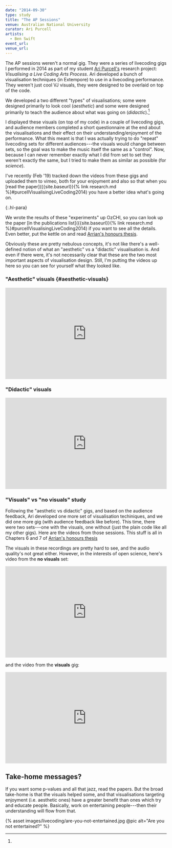 ```yaml
---
date: "2014-09-30"
type: study
title: "The AP Sessions"
venue: Australian National University
curator: Ari Purcell
artists:
  - Ben Swift
event_url:
venue_url:
---
```


The AP sessions weren't a normal gig. They were a series of livecoding gigs I
performed in 2014 as part of my student [Ari
Purcell's](http://arrianpurcell.com) research project: _Visualising a Live
Coding Arts Process_. Ari developed a bunch of visualisation techniques (in
Extempore) to use in a livecoding performance. They weren't just cool VJ
visuals, they were designed to be overlaid on top of the code.

We developed a two different "types" of visualisations; some were designed
primarily to look cool (_aesthetic_) and some were designed primarily to teach
the audience about what was going on (_didactic_).[^interpretation]

I displayed these visuals (on top of my code) in a couple of livecoding gigs,
and audience members completed a short questionnaire at the end about the
visualisations and their effect on their understanding/enjoyment of the
performance. What this meant is that I was actually trying to do "repeat"
livecoding sets for different audiences---the visuals would change between sets,
so the goal was to make the music itself the same as a "control". Now, because I
can never remember exactly what I did from set to set they weren't exactly the
same, but I tried to make them as similar as possible (for _science_).

I've recently (Feb '19) tracked down the videos from these gigs and uploaded
them to vimeo, both for your enjoyment and also so that when you [read the
paper]({{site.baseurl}}{% link research.md %}#purcellVisualisingLiveCoding2014)
you have a better idea what's going on.

{:.hl-para}

We wrote the results of these "experiments" up OzCHI, so you can look up the
paper [in the publications list]({{site.baseurl}}{% link research.md
%}#purcellVisualisingLiveCoding2014) if you want to see all the details. Even
better, put the kettle on and read [Arrian's honours
thesis](https://github.com/arrian/research-project/blob/master/thesis/thesis.pdf).

[^interpretation]:
  Obviously these are pretty nebulous concepts, it's not like there's a
  well-defined notion of what an "aesthetic" vs a "didactic" visualisation is.
  And even if there were, it's not necessarily clear that these are the two
  most important aspects of visualisation design. Still, I'm putting the
  videos up here so you can see for yourself what they looked like.

### "Aesthetic" visuals {#aesthetic-visuals}

<div style="padding:56.25% 0 0 0;position:relative;"><iframe src="https://player.vimeo.com/video/315193058?color=be2edd" style="position:absolute;top:0;left:0;width:100%;height:100%;" frameborder="0" webkitallowfullscreen mozallowfullscreen allowfullscreen></iframe></div><script src="https://player.vimeo.com/api/player.js"></script>

### "Didactic" visuals

<div style="padding:56.25% 0 0 0;position:relative;"><iframe src="https://player.vimeo.com/video/315195372?color=be2edd" style="position:absolute;top:0;left:0;width:100%;height:100%;" frameborder="0" webkitallowfullscreen mozallowfullscreen allowfullscreen></iframe></div><script src="https://player.vimeo.com/api/player.js"></script>

### "Visuals" vs "no visuals" study

Following the "aesthetic vs didactic" gigs, and based on the audience feedback,
Ari developed one more set of visualisation techiniques, and we did one more
gig (with audience feedback like before). This time, there were two sets---one
with the visuals, one without (just the plain code like all my other gigs). Here
are the videos from those sessions. This stuff is all in Chapters 6 and 7 of
[Arrian's honours
thesis](https://github.com/arrian/research-project/blob/master/thesis/thesis.pdf)

The visuals in these recordings are pretty hard to see, and the audio quality's
not great either. However, in the interests of open science, here's video from
the **no visuals** set:

<div style="padding:56.25% 0 0 0;position:relative;"><iframe src="https://player.vimeo.com/video/315196944?color=be2edd" style="position:absolute;top:0;left:0;width:100%;height:100%;" frameborder="0" webkitallowfullscreen mozallowfullscreen allowfullscreen></iframe></div><script src="https://player.vimeo.com/api/player.js"></script>

and the video from the **visuals** gig:

<div style="padding:56.25% 0 0 0;position:relative;"><iframe src="https://player.vimeo.com/video/315199460?color=be2edd" style="position:absolute;top:0;left:0;width:100%;height:100%;" frameborder="0" webkitallowfullscreen mozallowfullscreen allowfullscreen></iframe></div><script src="https://player.vimeo.com/api/player.js"></script>

## Take-home messages?

If you want some p-values and all that jazz, read the papers. But the broad
take-home is that the visuals helped some, and that visualisations targeting
enjoyment (i.e. aesthetic ones) have a greater benefit than ones which try and
educate people. Basically, work on entertaining people---then their
understanding will flow from that.

{% asset images/livecoding/are-you-not-entertained.jpg @pic alt="Are you not entertained?" %}
